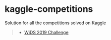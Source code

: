 # kaggle-competitions
Solution for all the competitions solved on Kaggle
> - [WiDS 2019 Challenge]()
